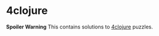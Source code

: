 # 4clojure

**Spoiler Warning** This contains solutions to [4clojure](http://www.4clojure.com) puzzles.


